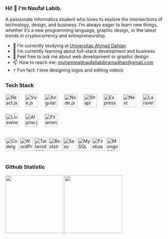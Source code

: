 ### Hi! 👋 I'm Naufal Labib.

A passionate Informatics student who loves to explore the intersections of technology, design, and business. I’m always eager to learn new things, whether it’s a new programming language, graphic design, or the latest trends in cryptocurrency and entrepreneurship.

- 🔭 I’m currently studying at <a href="https://uad.ac.id/">Universitas Ahmad Dahlan</a>
- 🌱 I’m currently learning about full-stack development and business
- 💬 Feel free to ask me about web development or graphic design
- 📫 How to reach me: muhammadnaufallabibramadhan@gmail.com
- ⚡ Fun fact: I love designing logos and editing videos

### Tech Stack
<div style="display: flex; flex-wrap: wrap; gap: 20px;">
<a href="https://reactjs.org/"><img alt="React.js" title="React.js" width="41px" src="https://cdn.worldvectorlogo.com/logos/react-2.svg" /></a>
<a href="https://vuejs.org/"><img alt="Vue.js" title="Vue.js" width="41px" src="https://upload.wikimedia.org/wikipedia/commons/9/95/Vue.js_Logo_2.svg" /></a>
<a href="https://angular.io/"><img alt="Angular.js" title="Angular.js" width="41px" src="https://upload.wikimedia.org/wikipedia/commons/c/cf/Angular_full_color_logo.svg" /></a>
<a href="https://nodejs.org/" target="_blank"> <img alt="Node.js" title="Node.js" width="41px" src="https://upload.wikimedia.org/wikipedia/commons/d/d9/Node.js_logo.svg" /></a>
<a href="https://strapi.io/" target="_blank">
  <img alt="Strapi" title="Strapi" width="41px" src="https://cdn.worldvectorlogo.com/logos/strapi-2.svg" />
</a>
<a href="https://expressjs.com/"><img alt="Express.js" title="Express.js" width="41px" src="https://upload.wikimedia.org/wikipedia/commons/6/64/Expressjs.png" /></a>
<a href="https://nextjs.org/"><img alt="Next" title="Next (React SSR Framework)" width="41px" src="https://iconape.com/wp-content/files/gm/82643/svg/next-js.svg" /></a>
<a href="https://laravel.com/"><img alt="Laravel" title="Laravel" width="41px" src="https://cdn.worldvectorlogo.com/logos/laravel-2.svg" /></a>
<a href="https://laravel-livewire.com/" target="_blank"><img alt="Livewire" title="Livewire" width="41px" src="https://laravel-livewire.com/img/logo.svg" /></a>
<!-- Alpine.js -->
<a href="https://alpinejs.dev/" target="_blank">
  <img alt="Alpine.js" title="Alpine.js" width="41px" src="https://cdn.jsdelivr.net/gh/devicons/devicon/icons/alpinejs/alpinejs-original.svg" />
</a>

<!-- Filament -->
<a href="https://filamentphp.com/" target="_blank">
  <img alt="Filament" title="Filament" width="41px" src="https://avatars.githubusercontent.com/u/75545444" />
</a>

<a href="https://codeigniter.com/"><img alt="CodeIgniter" title="CodeIgniter" width="41px" src="https://cdn.worldvectorlogo.com/logos/codeigniter.svg" /></a>
<a href="https://wordpress.org/"><img alt="WordPress" title="WordPress" width="41px" src="https://upload.wikimedia.org/wikipedia/commons/0/09/Wordpress-Logo.svg" /></a>
<a href="https://tailwindcss.com/"><img alt="Tailwind CSS" title="Tailwind CSS" width="41px" src="https://upload.wikimedia.org/wikipedia/commons/d/d5/Tailwind_CSS_Logo.svg" /></a>
<a href="https://getbootstrap.com/"><img alt="Bootstrap" title="Bootstrap" width="41px" src="https://upload.wikimedia.org/wikipedia/commons/b/b2/Bootstrap_logo.svg" /></a>
<a href="https://sass-lang.com/"><img alt="Sass" title="Sass" width="41px" src="https://upload.wikimedia.org/wikipedia/commons/9/96/Sass_Logo_Color.svg" /></a>
<a href="https://www.mysql.com/"><img alt="MySQL" title="MySQL" width="41px" src="https://www.mysql.com/common/logos/logo-mysql-170x115.png" /></a>
<a href="https://firebase.google.com/"><img alt="Firebase" title="Firebase" width="41px" src="https://www.vectorlogo.zone/logos/firebase/firebase-icon.svg" /></a>
<a href="https://www.mongodb.com/"><img alt="MongoDB" title="MongoDB" width="41px" src="https://cdn.worldvectorlogo.com/logos/mongodb-icon-1.svg" /></a>
</div>

### Github Statistic
<p align="left">
<a href="https://github.com/Naufallabibb">
  <img height="180em" src="https://github-readme-stats-eight-theta.vercel.app/api?username=Naufallabibb&show_icons=true&theme=algolia&include_all_commits=true&count_private=true&cache_seconds=1800"/>
  <img height="180em" src="https://github-readme-stats-eight-theta.vercel.app/api/top-langs/?username=Naufallabibb&layout=compact&langs_count=8&theme=algolia&cache_seconds=1800"/>
</a>
</p>

